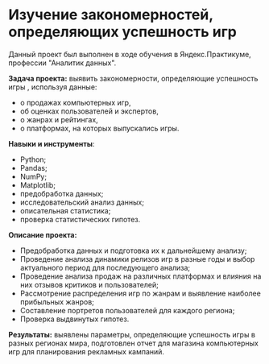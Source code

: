 # Изучение закономерностей, определяющих успешность игр

Данный проект был выполнен в ходе обучения в Яндекс.Практикуме, профессии "Аналитик данных".

**Задача проекта:** выявить закономерности, определяющие успешность игры , используя данные: 
- о продажах компьютерных игр, 
- об оценках пользователей и экспертов, 
- о жанрах и рейтингах,
- о платформах, на которых выпускались игры.

**Навыки и инструменты**:
- Python;
- Pandas;
- NumPy; 
- Matplotlib;
- предобработка данных;
- исследовательский анализ данных;
- описательная статистика;
- проверка статистических гипотез.

**Описание проекта:**
- Предобработка данных и подготовка их к дальнейшему анализу;
- Проведение анализа динамики релизов игр в разные годы и выбор актуального период для последующего анализа;
- Проведение анализа продаж на различных платформах и влияния на них отзывов критиков и пользователей;
- Рассмотрение распределения игр по жанрам и выявление наиболее прибыльных жанров;
- Составление портретов пользователей для каждого региона;
- Проверка выдвинутых гипотез.

**Результаты:** выявлены параметры, определяющие успешность игры в разных регионах мира, подготовлен отчет для магазина компьютерных игр для планирования рекламных кампаний.

